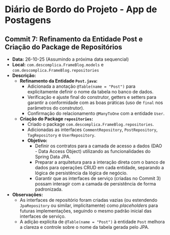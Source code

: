 # Diário de Bordo do Projeto - App de Postagens

## Commit 7: Refinamento da Entidade Post e Criação do Package de Repositórios
- **Data:** 26-10-25 (Assumindo a próxima data sequencial)
- **Local:** `com.descomplica.FrameBlog.models` e `com.descomplica.FrameBlog.repositories`
- **Descrição:**
    - **Refinamento da Entidade `Post.java`:**
        - Adicionada a anotação `@Table(name = "Post")` para explicitamente definir o nome da tabela no banco de dados.
        - Verificação e ajuste final do construtor, getters e setters para garantir a conformidade com as boas práticas (uso de `final` nos parâmetros do construtor).
        - Confirmação do relacionamento `@ManyToOne` com a entidade `User`.
    - **Criação do Package `repositories`:**
        - Criado o package `com.descomplica.FrameBlog.repositories`.
        - Adicionadas as interfaces `CommentRepository`, `PostRepository`, `TagRepository` e `UserRepository`.
        - **Objetivo:**
            - Definir os contratos para a camada de acesso a dados (DAO - Data Access Object) utilizando as funcionalidades do Spring Data JPA.
            - Preparar a arquitetura para a interação direta com o banco de dados para operações CRUD em cada entidade, separando a lógica de persistência da lógica de negócio.
            - Garantir que as interfaces de serviço (criadas no Commit 3) possam interagir com a camada de persistência de forma padronizada.
- **Observações:**
    - As interfaces de repositório foram criadas vazias (ou estendendo `JpaRepository` ou similar, implicitamente) como *placeholders* para futuras implementações, seguindo o mesmo padrão inicial das interfaces de serviço.
    - A adição explícita de `@Table(name = "Post")` à entidade `Post` melhora a clareza e controle sobre o nome da tabela gerada pelo JPA.